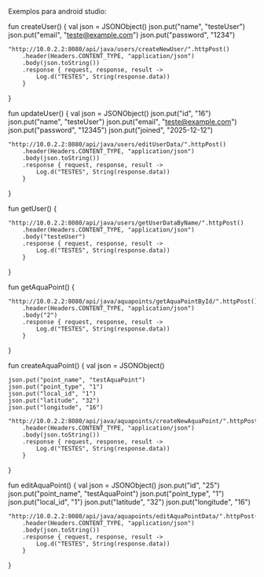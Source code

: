 Exemplos para android studio:

fun createUser() {
    val json = JSONObject()
    json.put("name", "testeUser")
    json.put("email", "teste@example.com")
    json.put("password", "1234")

    "http://10.0.2.2:8080/api/java/users/createNewUser/".httpPost()
        .header(Headers.CONTENT_TYPE, "application/json")
        .body(json.toString())
        .response { request, response, result ->
            Log.d("TESTES", String(response.data))
        }
}



fun updateUser() {
    val json = JSONObject()
    json.put("id", "16")
    json.put("name", "testeUser")
    json.put("email", "teste@example.com")
    json.put("password", "12345")
    json.put("joined", "2025-12-12")

    "http://10.0.2.2:8080/api/java/users/editUserData/".httpPost()
        .header(Headers.CONTENT_TYPE, "application/json")
        .body(json.toString())
        .response { request, response, result ->
            Log.d("TESTES", String(response.data))
        }
}


fun getUser() {

    "http://10.0.2.2:8080/api/java/users/getUserDataByName/".httpPost()
        .header(Headers.CONTENT_TYPE, "application/json")
        .body("testeUser")
        .response { request, response, result ->
            Log.d("TESTES", String(response.data))
        }
}


fun getAquaPoint() {

    "http://10.0.2.2:8080/api/java/aquapoints/getAquaPointById/".httpPost()
        .header(Headers.CONTENT_TYPE, "application/json")
        .body("2")
        .response { request, response, result ->
            Log.d("TESTES", String(response.data))
        }
}

fun createAquaPoint() {
    val json = JSONObject()

    json.put("point_name", "testAquaPoint")
    json.put("point_type", "1")
    json.put("local_id", "1")
    json.put("latitude", "32")
    json.put("longitude", "16")

    "http://10.0.2.2:8080/api/java/aquapoints/createNewAquaPoint/".httpPost()
        .header(Headers.CONTENT_TYPE, "application/json")
        .body(json.toString())
        .response { request, response, result ->
            Log.d("TESTES", String(response.data))
        }
}

fun editAquaPoint() {
    val json = JSONObject()
    json.put("id", "25")
    json.put("point_name", "testAquaPoint")
    json.put("point_type", "1")
    json.put("local_id", "1")
    json.put("latitude", "32")
    json.put("longitude", "16")

    "http://10.0.2.2:8080/api/java/aquapoints/editAquaPointData/".httpPost()
        .header(Headers.CONTENT_TYPE, "application/json")
        .body(json.toString())
        .response { request, response, result ->
            Log.d("TESTES", String(response.data))
        }
}